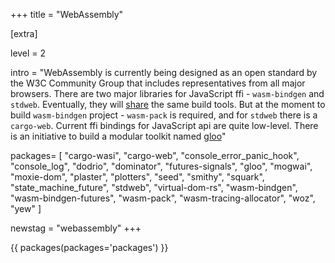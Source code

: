 +++
title = "WebAssembly"

[extra]

level = 2

intro = "WebAssembly is currently being designed as an open standard by the W3C Community Group that includes representatives from all major browsers. There are two major libraries for JavaScript ffi - `wasm-bindgen` and `stdweb`. Eventually, they will [share](https://github.com/koute/stdweb/issues/318) the same build tools. But at the moment to build `wasm-bindgen` project - `wasm-pack` is required, and for `stdweb` there is a `cargo-web`. Current ffi bindings for JavaScript api are quite low-level. There is an initiative to build a modular toolkit named [gloo](https://rustwasm.github.io/2019/03/12/lets-build-gloo-together.html)"

packages=  [
  "cargo-wasi",
  "cargo-web",
  "console_error_panic_hook",
  "console_log",
  "dodrio",
  "dominator",
  "futures-signals",
  "gloo",
  "mogwai",
  "moxie-dom",
  "plaster",
  "plotters",
  "seed",
  "smithy",
  "squark",
  "state_machine_future",
  "stdweb",
  "virtual-dom-rs",
  "wasm-bindgen",
  "wasm-bindgen-futures",
  "wasm-pack",
  "wasm-tracing-allocator",
  "woz",
  "yew"
]

newstag = "webassembly"
+++

{{ packages(packages='packages') }}